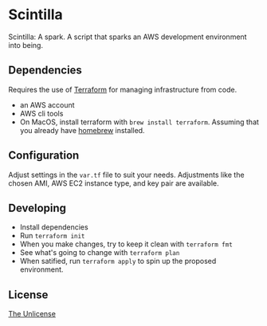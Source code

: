 # Scintilla

Scintilla: A spark. A script that sparks an AWS development environment into being.

## Dependencies

Requires the use of [Terraform](https://terraform.io) for managing infrastructure from code.

* an AWS account
* AWS cli tools
* On MacOS, install terraform with `brew install terraform`. Assuming that you already have [homebrew](https://brew.sh) installed.

## Configuration

Adjust settings in the `var.tf` file to suit your needs. Adjustments like the chosen AMI, AWS EC2 instance type, and key pair are available.

## Developing

* Install dependencies
* Run `terraform init`
* When you make changes, try to keep it clean with `terraform fmt`
* See what's going to change with `terraform plan`
* When satified, run `terraform apply` to spin up the proposed environment.

## License

[The Unlicense](https://choosealicense.com/licenses/unlicense/)
